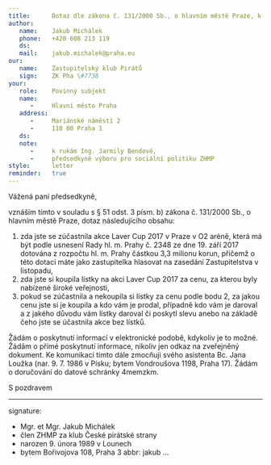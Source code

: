 ```yaml
---
title:      Dotaz dle zákona č. 131/2000 Sb., o hlavním městě Praze, k získaným vstupenkám na sportovní akci Laver Cup.
author:
   name:    Jakub Michálek
   phone:   +420 608 213 119
   ds:      
   mail:    jakub.michalek@praha.eu
our:
   name:    Zastupitelský klub Pirátů
   sign:    ZK Pha \#7738
your:
   role:    Povinný subjekt
   name:    
      -     Hlavní město Praha
   address:
      -     Mariánské náměstí 2
      -     110 00 Praha 1
   ds:      
   note:
      -     k rukám Ing. Jarmily Bendové,
      -     předsedkyně výboru pro sociální politiku ZHMP
style:      letter
reminder:   true
---
```


Vážená paní předsedkyně,

vznáším tímto v souladu s § 51 odst. 3 písm. b) zákona č. 131/2000 Sb., o hlavním městě Praze, dotaz následujícího obsahu: 

1. zda jste se zúčastnila akce Laver Cup 2017 v Praze v O2 aréně, která má být podle usnesení Rady hl. m. Prahy č. 2348 ze dne 19. září 2017 dotována z rozpočtu hl. m. Prahy částkou 3,3 milionu korun, přičemž o této dotaci máte jako zastupitelka hlasovat na zasedání Zastupitelstva v listopadu,
2. zda jste si koupila lístky na akci Laver Cup 2017 za cenu, za kterou byly nabízené široké veřejnosti,
3. pokud se zúčastnila a nekoupila si lístky za cenu podle bodu 2, za jakou cenu jste si je koupila a kdo vám je prodal, případně kdo vám je daroval a z jakého důvodu vám lístky daroval či poskytl slevu anebo na základě čeho jste se účastnila akce bez lístků.

Žádám o poskytnutí informací v elektronické podobě, kdykoliv je to možné. Žádám o přímé poskytnutí informace, nikoliv jen odkaz na zveřejněný dokument. Ke komunikaci tímto dále zmocňuji svého asistenta Bc. Jana Loužka (nar. 9. 7. 1986 v Písku; bytem Vondroušova 1198, Praha 17). Žádám o doručování do datové schránky 4memzkm.

S pozdravem

---
signature: 
  - Mgr. et Mgr. Jakub Michálek
  - člen ZHMP za klub České pirátské strany
  - narozen 9. února 1989 v Lounech
  - bytem Bořivojova 108, Praha 3
abbr:       jakub
...
